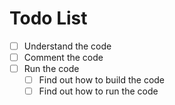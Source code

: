 # Todo List

- [ ] Understand the code
- [ ] Comment the code
- [ ] Run the code
  - [ ] Find out how to build the code
  - [ ] Find out how to run the code
